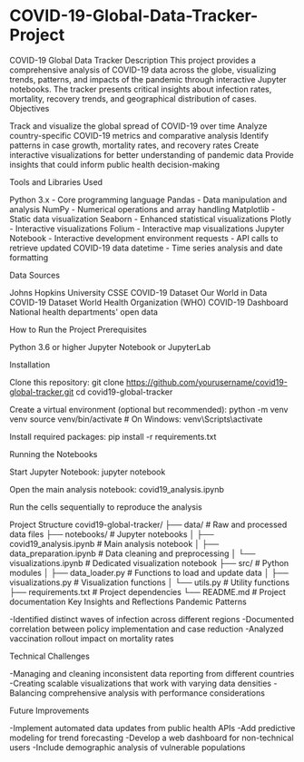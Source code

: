 # COVID-19-Global-Data-Tracker-Project 

COVID-19 Global Data Tracker
Description
This project provides a comprehensive analysis of COVID-19 data across the globe, visualizing trends, patterns, and impacts of the pandemic through interactive Jupyter notebooks. The tracker presents critical insights about infection rates, mortality, recovery trends, and geographical distribution of cases.
Objectives

Track and visualize the global spread of COVID-19 over time
Analyze country-specific COVID-19 metrics and comparative analysis
Identify patterns in case growth, mortality rates, and recovery rates
Create interactive visualizations for better understanding of pandemic data
Provide insights that could inform public health decision-making

Tools and Libraries Used

Python 3.x - Core programming language
Pandas - Data manipulation and analysis
NumPy - Numerical operations and array handling
Matplotlib - Static data visualization
Seaborn - Enhanced statistical visualizations
Plotly - Interactive visualizations
Folium - Interactive map visualizations
Jupyter Notebook - Interactive development environment
requests - API calls to retrieve updated COVID-19 data
datetime - Time series analysis and date formatting

Data Sources

Johns Hopkins University CSSE COVID-19 Dataset
Our World in Data COVID-19 Dataset
World Health Organization (WHO) COVID-19 Dashboard
National health departments' open data

How to Run the Project
Prerequisites

Python 3.6 or higher
Jupyter Notebook or JupyterLab

Installation

Clone this repository:
git clone https://github.com/yourusername/covid19-global-tracker.git
cd covid19-global-tracker

Create a virtual environment (optional but recommended):
python -m venv venv
source venv/bin/activate  # On Windows: venv\Scripts\activate

Install required packages:
pip install -r requirements.txt


Running the Notebooks

Start Jupyter Notebook:
jupyter notebook

Open the main analysis notebook:
covid19_analysis.ipynb

Run the cells sequentially to reproduce the analysis

Project Structure
covid19-global-tracker/
├── data/                    # Raw and processed data files
├── notebooks/               # Jupyter notebooks
│   ├── covid19_analysis.ipynb    # Main analysis notebook
│   ├── data_preparation.ipynb    # Data cleaning and preprocessing
│   └── visualizations.ipynb      # Dedicated visualization notebook
├── src/                     # Python modules
│   ├── data_loader.py       # Functions to load and update data
│   ├── visualizations.py    # Visualization functions
│   └── utils.py             # Utility functions
├── requirements.txt         # Project dependencies
└── README.md                # Project documentation
Key Insights and Reflections
Pandemic Patterns

-Identified distinct waves of infection across different regions
-Documented correlation between policy implementation and case reduction
-Analyzed vaccination rollout impact on mortality rates

Technical Challenges

-Managing and cleaning inconsistent data reporting from different countries
-Creating scalable visualizations that work with varying data densities
-Balancing comprehensive analysis with performance considerations

Future Improvements

-Implement automated data updates from public health APIs
-Add predictive modeling for trend forecasting
-Develop a web dashboard for non-technical users
-Include demographic analysis of vulnerable populations
